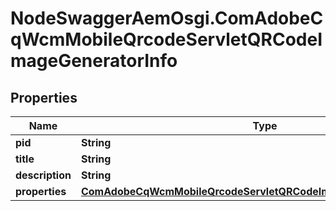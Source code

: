 # NodeSwaggerAemOsgi.ComAdobeCqWcmMobileQrcodeServletQRCodeImageGeneratorInfo

## Properties
Name | Type | Description | Notes
------------ | ------------- | ------------- | -------------
**pid** | **String** |  | [optional] 
**title** | **String** |  | [optional] 
**description** | **String** |  | [optional] 
**properties** | [**ComAdobeCqWcmMobileQrcodeServletQRCodeImageGeneratorProperties**](ComAdobeCqWcmMobileQrcodeServletQRCodeImageGeneratorProperties.md) |  | [optional] 


